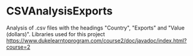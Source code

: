 # CSVAnalysisExports

Analysis of .csv files with the headings "Country", "Exports" and "Value (dollars)". 
Libraries used for this project
https://www.dukelearntoprogram.com/course2/doc/javadoc/index.html?course=2 
